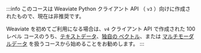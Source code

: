 :::info
このコースは Weaviate Python クライアント API （ `v3` ）向けに作成されたもので、現在は非推奨です。

Weaviate を初めてご利用になる場合は、`v4` クライアント API で作成された 100 レベル コースのうち、[テキストデータ](/academy/py/starter_text_data/index.md)、[独自の ベクトル](/academy/py/starter_custom_vectors/index.md)、または [マルチモーダルデータ](/academy/py/starter_multimodal_data/index.md) を扱うコースから始めることをお勧めします。
:::